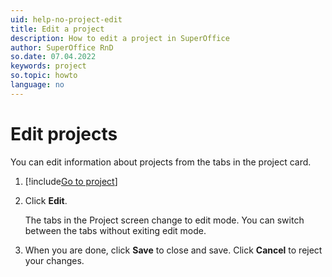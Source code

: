```yaml
---
uid: help-no-project-edit
title: Edit a project
description: How to edit a project in SuperOffice
author: SuperOffice RnD
so.date: 07.04.2022
keywords: project
so.topic: howto
language: no
---
```


# Edit projects

You can edit information about projects from the tabs in the project card.

1. [!include[Go to project](includes/goto-project.md)]

2. Click **Edit**.

    The tabs in the Project screen change to edit mode. You can switch between the tabs without exiting edit mode.

3. When you are done, click **Save** to close and save. Click **Cancel** to reject your changes.

